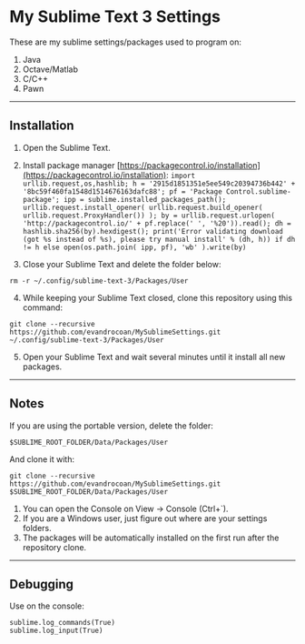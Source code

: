 # My Sublime Text 3 Settings

These are my sublime settings/packages used to program on:

1. Java
2. Octave/Matlab
3. C/C++
4. Pawn



___
## Installation

1) Open the Sublime Text.

2) Install package manager [https://packagecontrol.io/installation](https://packagecontrol.io/installation):
`
import urllib.request,os,hashlib; h = '2915d1851351e5ee549c20394736b442' + '8bc59f460fa1548d1514676163dafc88'; pf = 'Package Control.sublime-package'; ipp = sublime.installed_packages_path(); urllib.request.install_opener( urllib.request.build_opener( urllib.request.ProxyHandler()) ); by = urllib.request.urlopen( 'http://packagecontrol.io/' + pf.replace(' ', '%20')).read(); dh = hashlib.sha256(by).hexdigest(); print('Error validating download (got %s instead of %s), please try manual install' % (dh, h)) if dh != h else open(os.path.join( ipp, pf), 'wb' ).write(by)
`

3) Close your Sublime Text and delete the folder below:
```
rm -r ~/.config/sublime-text-3/Packages/User
```

4) While keeping your Sublime Text closed, clone this repository using this command:
```
git clone --recursive https://github.com/evandrocoan/MySublimeSettings.git ~/.config/sublime-text-3/Packages/User
```

5) Open your Sublime Text and wait several minutes until it install all new packages.


___
## Notes

If you are using the portable version, delete the folder:
```
$SUBLIME_ROOT_FOLDER/Data/Packages/User
```
And clone it with:
```
git clone --recursive https://github.com/evandrocoan/MySublimeSettings.git $SUBLIME_ROOT_FOLDER/Data/Packages/User
```

1. You can open the Console on View -> Console (Ctrl+`).
1. If you are a Windows user, just figure out where are your settings folders.
1. The packages will be automatically installed on the first run after the repository clone.


___
## Debugging

Use on the console:
```
sublime.log_commands(True)
sublime.log_input(True)
```







